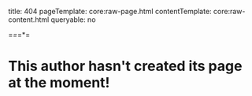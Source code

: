 
title: 404
pageTemplate: core:raw-page.html
contentTemplate: core:raw-content.html
queryable: no

=*=*=*=

# This author hasn't created its page at the moment!


